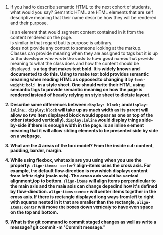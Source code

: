 1. If you had to describe semantic HTML to the next cohort of students, what would you say?
    Semantic HTML are HTML elements that are self descriptive meaning that their name describe how they will be rendered and their purpose. <section> is an element that would segment content contained in it from the content rendered on the page. <div> is similar in that regard but its purpose is arbitrary. <div> does not provide any context to someone looking at the markup. Classes can provide meaning when they are assigned to tags but it is up to the developer who wrote the code to have good names that provide meaning to what the class does and how the content should be displayed. <b> is a tag that makes text bold. It is widely known and documented to do this. Using <b> to make text bold provides semantic meaning when reading HTML as opposed to changing it by ```font-weight:bold ``` in a style sheet. One should write their HTML using semantic tags to provide semantic meaning on how the page is rendered instead of heavily relying on style sheet to dictate layout.

2. Describe some differences between ```display: block;``` and ```display: inline;```.
    ```display:block``` will take up as much width as its parent will allow so two item displayed block would appear as one on top of the other (stacked vertically). ```display:inline``` would display things side-by-side if there is enough width in the page. <span> is an inline element meaning that it will allow sibling elements to be presented side by side on a webpage. 

3. What are the 4 areas of the box model?
    From the inside out: content, padding, border, margin. 

4. While using flexbox, what axis are you using when you use the property: ```align-items: center```?
    align-items uses the cross axis. For example, the default flow-direction is row which displays content from left to right (main axis). The cross axis would be vertical alignment,top to bottom. ```align-items``` will align items perpendicular to the main axis and the main axis can change depedind how it's defined by flow-direction. ```align-items:center``` will center items together in the cross axis. If there is rectangle displayed long ways from left to right with squares nested in it that are smaller than the rectangle, ```align-items:center``` will move the boxes down verticaly to have even space on the top and bottom.

5. What is the git command to commit staged changes as well as write a message? 
    git commit -m "Commit message."